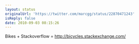 ```yaml
---
layout: status
originalUrl: 'https://twitter.com/marcgg/status/22870471243'
isReply: false
date: 2010-09-03 08:15:26
---
```


Bikes + Stackoverflow = http://bicycles.stackexchange.com/
